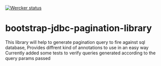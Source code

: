 <a href="https://app.wercker.com/project/byKey/e6ac5fd420d89f7b22ad94e70a0f1a14">
  <img alt="Wercker status" src="https://app.wercker.com/status/e6ac5fd420d89f7b22ad94e70a0f1a14/s/master">
</a>

# bootstrap-jdbc-pagination-library

This library will help to generate pagination query to fire against sql database, 
Provides diffrent kind of annotations to use in an easy way
Currently added some tests to verify queries generated according to the query params passed
